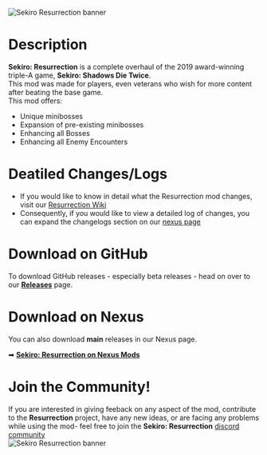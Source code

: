 ![Sekiro Resurrection banner](https://i.imgur.com/CCsavGu.png)

# Description

**Sekiro: Resurrection** is a complete overhaul of the 2019 award-winning triple-A game, **Sekiro: Shadows Die Twice**. <br/>
This mod was made for players, even veterans who wish for more content after beating the base game.
<br/>
This mod offers:

* Unique minibosses 
* Expansion of pre-existing minibosses
* Enhancing all Bosses
* Enhancing all Enemy Encounters

# Deatiled Changes/Logs

* If you would like to know in detail what the Resurrection mod changes, visit our [Resurrection Wiki](https://github.com/SekiroResurrection/Sekiro-Resurrection/wiki)
* Consequently, if you would like to  view a detailed log of changes, you can expand the changelogs section on our [nexus page](https://www.nexusmods.com/sekiro/mods/723)

# Download on GitHub
To download GitHub releases - especially beta releases - head on over to our **[Releases](https://github.com/SekiroResurrection/Sekiro-Resurrection/releases)** page.

# Download on Nexus
You can also download **main** releases in our Nexus page.


➡ **[Sekiro: Resurrection on Nexus Mods](https://www.nexusmods.com/sekiro/mods/723)**

# Join the Community!
If you are interested in giving feeback on any aspect of the mod, contribute to the **Resurrection** project, have any new ideas, or are facing any problems while using the mod- feel free to join the **Sekiro: Resurrection** [discord community](https://discord.gg/z7HR5hQPpr)
<br/>
![Sekiro Resurrection banner](https://i.imgur.com/CCsavGu.png)

